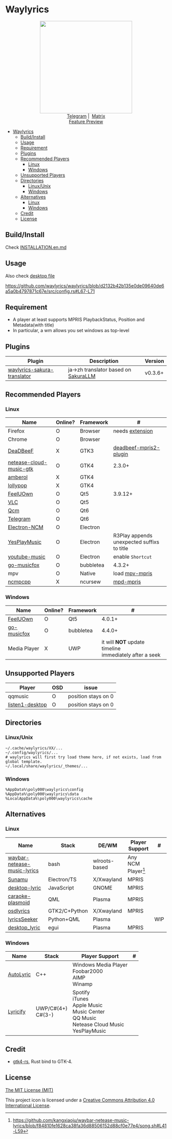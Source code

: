 # Waylyrics

<p align="center">
  <img src="img/waylyrics.png" style="height: 30vw"></img>
  <br />
  <a href="https://t.me/+FWgnE0GRDYZhNjc1">Telegram</a>&nbsp;|&nbsp;
  <a href="https://matrix.to/#/#waylyrics_x:catgirl.cloud">Matrix</a>
  <br />
  <a href="https://www.bilibili.com/video/BV1ap421R7nD" target="blank">Feature Preview</a>
</p>

- [Waylyrics](#waylyrics)
  - [Build/Install](#buildinstall)
  - [Usage](#usage)
  - [Requirement](#requirement)
  - [Plugins](#plugins)
  - [Recommended Players](#recommended-players)
    - [Linux](#linux)
    - [Windows](#windows)
  - [Unsupported Players](#unsupported-players)
  - [Directories](#directories)
    - [Linux/Unix](#linuxunix)
    - [Windows](#windows-1)
  - [Alternatives](#alternatives)
    - [Linux](#linux-1)
    - [Windows](#windows-2)
  - [Credit](#credit)
  - [License](#license)

## Build/Install

Check [INSTALLATION.en.md](doc/INSTALLATION.en.md)

## Usage

Also check [desktop file](metainfo/io.github.waylyrics.Waylyrics.desktop)

https://github.com/waylyrics/waylyrics/blob/d2132b42b135e0de09640de6a5a0b4797871c67e/src/config.rs#L67-L71

## Requirement

- A player at least supports MPRIS PlaybackStatus, Position and Metadata(with title)
- In particular, a wm allows you set windows as top-level

## Plugins

[waylyrics-sakura-translator]: https://github.com/WithourAI/waylyrics-sakura-translator
[SakuraLLM]: https://github.com/SakuraLLM/Sakura-13B-Galgame

| Plugin                        | Description                             | Version |
| ----------------------------- | --------------------------------------- | ------- |
| [waylyrics-sakura-translator] | ja->zh translator based on [SakuraLLM ] | v0.3.6+ |

## Recommended Players

### Linux

[extension]: https://addons.mozilla.org/en-US/firefox/addon/plasma-integration/
[netease-cloud-music-gtk]: https://github.com/gmg137/netease-cloud-music-gtk
[amberol]: https://gitlab.gnome.org/World/amberol
[lollypop]: https://github.com/hamonikr/lollypop

[FeelUOwn]: https://github.com/feeluown/FeelUOwn/
[Qcm]: https://github.com/hypengw/Qcm
[Telegram]: https://t.me/Music163Bot
[VLC]: https://www.videolan.org

[Electron-NCM]: https://github.com/Rocket1184/electron-netease-cloud-music
[YesPlayMusic]: https://github.com/qier222/YesPlayMusic
[youtube-music]: https://github.com/th-ch/youtube-music

[go-musicfox]: https://github.com/go-musicfox/go-musicfox

[mpv-mpris]: https://github.com/hoyon/mpv-mpris

[mpd-mpris]: https://github.com/natsukagami/mpd-mpris
[ncmpcpp]: https://github.com/ncmpcpp/ncmpcpp

[DeaDBeeF]: https://deadbeef.sourceforge.io/
[deadbeef-mpris2-plugin]: https://github.com/DeaDBeeF-Player/deadbeef-mpris2-plugin

| Name                      | Online? | Framework | #                                          |
| ------------------------- | ------- | --------- | ------------------------------------------ |
| Firefox                   | O       | Browser   | needs [extension]                          |
| Chrome                    | O       | Browser   |                                            |
| [DeaDBeeF]                | X       | GTK3      | [deadbeef-mpris2-plugin]                   |
| [netease-cloud-music-gtk] | O       | GTK4      | 2.3.0+                                     |
| [amberol]                 | X       | GTK4      |                                            |
| [lollypop]                | X       | GTK4      |                                            |
| [FeelUOwn]                | O       | Qt5       | 3.9.12+                                    |
| [VLC]                     | O       | Qt5       |                                            |
| [Qcm]                     | O       | Qt6       |                                            |
| [Telegram]                | O       | Qt6       |                                            |
| [Electron-NCM]            | O       | Electron  |                                            |
| [YesPlayMusic]            | O       | Electron  | R3Play appends unexpected suffixs to title |
| [youtube-music]           | O       | Electron  | enable `Shortcut`                          |
| [go-musicfox]             | O       | bubbletea | 4.3.2+                                     |
| mpv                       | O       | Native    | load [mpv-mpris]                           |
| [ncmpcpp]                 | X       | ncursew   | [mpd-mpris]                                |

### Windows

| Name          | Online? | Framework | #                                                             |
| ------------- | ------- | --------- | ------------------------------------------------------------- |
| [FeelUOwn]    | O       | Qt5       | 4.0.1+                                                        |
| [go-musicfox] | O       | bubbletea | 4.4.0+                                                        |
| Media Player  | X       | UWP       | it will **NOT** update timeline <br> immediately after a seek |

## Unsupported Players

[listen1-desktop]: https://github.com/listen1/listen1_desktop

| Player            | OSD | issue               |
| ----------------- | --- | ------------------- |
| qqmusic           | O   | position stays on 0 |
| [listen1-desktop] | O   | position stays on 0 |

## Directories

### Linux/Unix

```
~/.cache/waylyrics/XX/...
~/.config/waylyrics/...
# waylyrics will first try load theme here, if not exists, load from global template.
~/.local/share/waylyrics/_themes/...
```

### Windows

```
%AppData%\poly000\waylyrics\config
%AppData%\poly000\waylyrics\data
%LocalAppData%\poly000\waylyrics\cache
```

## Alternatives

[waybar-netease-music-lyrics]: https://github.com/kangxiaoju/waybar-netease-music-lyrics
[Sunamu]: https://github.com/NyaomiDEV/Sunamu
[lyricsSeeker]: https://github.com/BruceZhang1993/LyricsSeeker
[caraoke-plasmoid]: https://github.com/Copay/caraoke-plasmoid
[desktop-lyric]: https://github.com/tuberry/desktop-lyric
[AutoLyric]: https://www.autolyric.com/
[Lyricify]: https://github.com/WXRIW/Lyricify-App
[osdlyrics]: https://github.com/osdlyrics/osdlyrics
[desktop_lyric]: https://github.com/Moeweb647252/desktop_lyric

### Linux

| Name                          | Stack         | DE/WM         | Player Support     | #   |
| ----------------------------- | ------------- | ------------- | ------------------ | --- |
| [waybar-netease-music-lyrics] | bash          | wlroots-based | Any NCM Player[^0] |     |
| [Sunamu]                      | Electron/TS   | X/Xwayland    | MPRIS              |     |
| [desktop-lyric]               | JavaScript    | GNOME         | MPRIS              |     |
| [caraoke-plasmoid]            | QML           | Plasma        | MPRIS              |     |
| [osdlyrics]                   | GTK2/C+Python | X/Xwayland    | MPRIS              |     |
| [lyricsSeeker]                | Python+QML    | Plasma        |                    | WIP |
| [desktop_lyric]               | egui          | Plasma        | MPRIS              |     |

[^0]: https://github.com/kangxiaoju/waybar-netease-music-lyrics/blob/f84810fe1628ca38fa36d88506152d88cf0e77e4/song.sh#L41-L59

### Windows

| Name        | Stack                | Player Support                                                                                      | #   |
| ----------- | -------------------- | --------------------------------------------------------------------------------------------------- | --- |
| [AutoLyric] | C++                  | Windows Media Player<br>Foobar2000<br>AIMP<br>Winamp                                                |     |
| [Lyricify]  | UWP/C#(4+)<br>C#(3-) | Spotify<br>iTunes<br>Apple Music<br>Music Center<br>QQ Music<br>Netease Cloud Music<br>YesPlayMusic |     |

## Credit

[gtk4-rs]: https://github.com/gtk-rs/gtk4-rs

- [gtk4-rs], Rust bind to GTK-4.


## License

[The MIT License (MIT)](https://raw.githubusercontent.com/waylyrics/waylyrics/master/LICENSE)

This project icon is licensed under a [Creative Commons Attribution 4.0 International License](https://creativecommons.org/licenses/by/4.0/).
